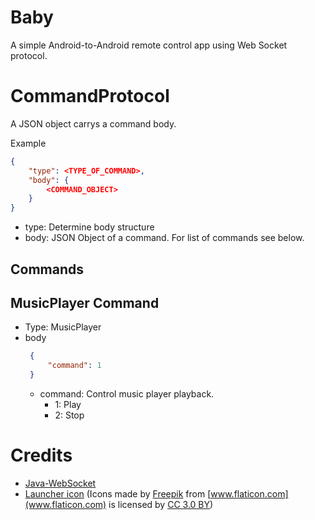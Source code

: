 # Baby

A simple Android-to-Android remote control app using Web Socket protocol.


# CommandProtocol
A JSON object carrys a command body.

Example

```json
{
	"type": <TYPE_OF_COMMAND>,
	"body": {
		<COMMAND_OBJECT>
	}
}
```
- type: Determine body structure
- body: JSON Object of a command. For list of commands see below.

## Commands

## MusicPlayer Command
- Type: MusicPlayer
- body
   ```json
    {
    	"command": 1
    }
    ```
    - command: Control music player playback.
        - 1: Play
        - 2: Stop
        
        
# Credits

- [Java-WebSocket](https://github.com/TooTallNate/Java-WebSocket)
- [Launcher icon](https://www.flaticon.com/free-icon/crying-baby_104985#term=baby%20crying&page=1&position=6) (Icons made by [Freepik](http://www.freepik.com) from [www.flaticon.com](www.flaticon.com) is licensed by [CC 3.0 BY](http://creativecommons.org/licenses/by/3.0/))